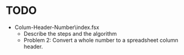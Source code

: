 # TODO

- Colum-Header-Number\index.fsx
  - Describe the steps and the algorithm
  - Problem 2: Convert a whole number to a spreadsheet column header.
